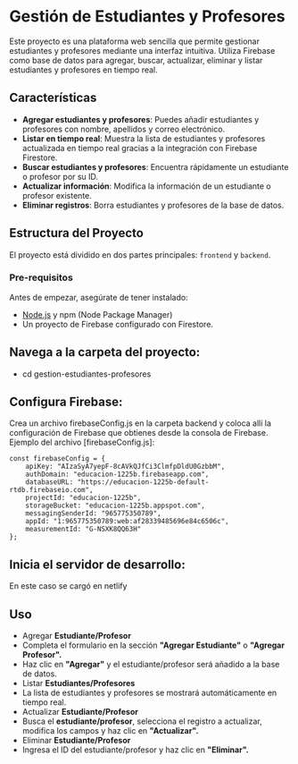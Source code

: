 # Gestión de Estudiantes y Profesores

Este proyecto es una plataforma web sencilla que permite gestionar estudiantes y profesores mediante una interfaz intuitiva. Utiliza Firebase como base de datos para agregar, buscar, actualizar, eliminar y listar estudiantes y profesores en tiempo real.

## Características

- **Agregar estudiantes y profesores**: Puedes añadir estudiantes y profesores con nombre, apellidos y correo electrónico.
- **Listar en tiempo real**: Muestra la lista de estudiantes y profesores actualizada en tiempo real gracias a la integración con Firebase Firestore.
- **Buscar estudiantes y profesores**: Encuentra rápidamente un estudiante o profesor por su ID.
- **Actualizar información**: Modifica la información de un estudiante o profesor existente.
- **Eliminar registros**: Borra estudiantes y profesores de la base de datos.

## Estructura del Proyecto

El proyecto está dividido en dos partes principales: `frontend` y `backend`.

### Pre-requisitos

Antes de empezar, asegúrate de tener instalado:

- [Node.js](https://nodejs.org) y npm (Node Package Manager)
- Un proyecto de Firebase configurado con Firestore.

## Navega a la carpeta del proyecto:

- cd gestion-estudiantes-profesores

## Configura Firebase:

Crea un archivo firebaseConfig.js en la carpeta backend y coloca allí la configuración de Firebase que obtienes desde la consola de Firebase.
Ejemplo del archivo [firebaseConfig.js]:

    const firebaseConfig = {
        apiKey: "AIzaSyA7yepF-8cAVkQJfCi3ClmfpDldU0GzbbM",
        authDomain: "educacion-1225b.firebaseapp.com",
        databaseURL: "https://educacion-1225b-default-rtdb.firebaseio.com",
        projectId: "educacion-1225b",
        storageBucket: "educacion-1225b.appspot.com",
        messagingSenderId: "965775350789",
        appId: "1:965775350789:web:af28339485696e84c6506c",
        measurementId: "G-NSXK8QQ63H"
    };

## Inicia el servidor de desarrollo:
En este caso se cargó en netlify

## Uso
- Agregar **Estudiante/Profesor**
- Completa el formulario en la sección **"Agregar Estudiante"** o **"Agregar Profesor".**
- Haz clic en **"Agregar"** y el estudiante/profesor será añadido a la base de datos.
- Listar **Estudiantes/Profesores**
- La lista de estudiantes y profesores se mostrará automáticamente en tiempo real.
- Actualizar **Estudiante/Profesor**
- Busca el **estudiante/profesor**, selecciona el registro a actualizar, modifica los campos y haz clic en **"Actualizar".**
- Eliminar **Estudiante/Profesor**
- Ingresa el ID del estudiante/profesor y haz clic en **"Eliminar".**